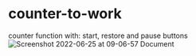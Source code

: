 # counter-to-work
counter function with: start, restore and pause buttons
![Screenshot 2022-06-25 at 09-06-57 Document](https://user-images.githubusercontent.com/107477446/175775206-dc184dff-b21c-4e00-a352-cc5550d1d51e.png)
